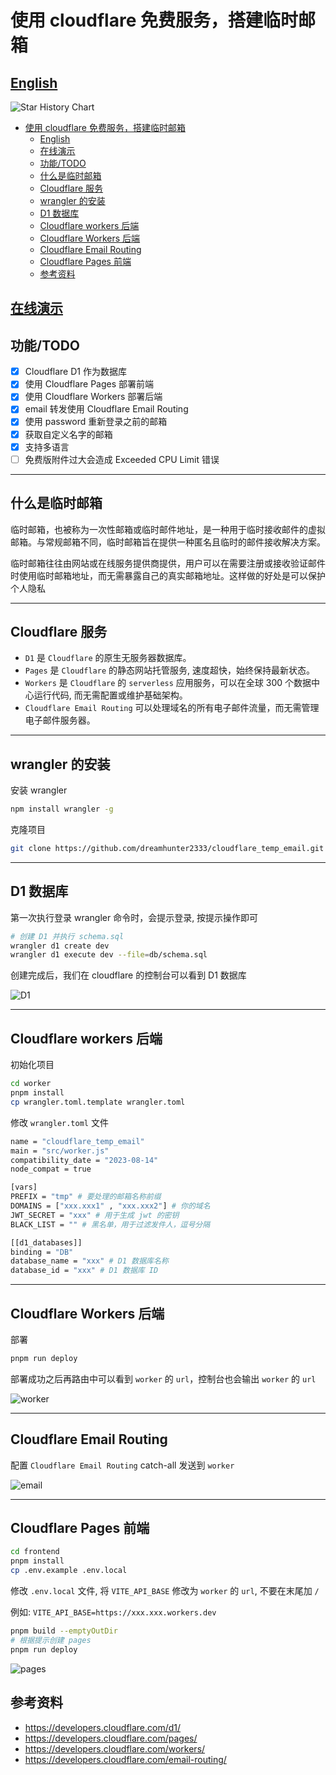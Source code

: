 # 使用 cloudflare 免费服务，搭建临时邮箱

## [English](README_EN.md)

<picture>
  <source media="(prefers-color-scheme: dark)" srcset="https://api.star-history.com/svg?repos=dreamhunter2333/cloudflare_temp_email&type=Date&theme=dark" />
  <source media="(prefers-color-scheme: light)" srcset="https://api.star-history.com/svg?repos=dreamhunter2333/cloudflare_temp_email&type=Date" />
  <img alt="Star History Chart" src="https://api.star-history.com/svg?repos=dreamhunter2333/cloudflare_temp_email&type=Date" />
</picture>

- [使用 cloudflare 免费服务，搭建临时邮箱](#使用-cloudflare-免费服务搭建临时邮箱)
  - [English](#english)
  - [在线演示](#在线演示)
  - [功能/TODO](#功能todo)
  - [什么是临时邮箱](#什么是临时邮箱)
  - [Cloudflare 服务](#cloudflare-服务)
  - [wrangler 的安装](#wrangler-的安装)
  - [D1 数据库](#d1-数据库)
  - [Cloudflare workers 后端](#cloudflare-workers-后端)
  - [Cloudflare Workers 后端](#cloudflare-workers-后端-1)
  - [Cloudflare Email Routing](#cloudflare-email-routing)
  - [Cloudflare Pages 前端](#cloudflare-pages-前端)
  - [参考资料](#参考资料)

## [在线演示](https://temp-email.dreamhunter2333.xyz/)

## 功能/TODO

- [x] Cloudflare D1 作为数据库
- [x] 使用 Cloudflare Pages 部署前端
- [x] 使用 Cloudflare Workers 部署后端
- [x] email 转发使用 Cloudflare Email Routing
- [x] 使用 password 重新登录之前的邮箱
- [x] 获取自定义名字的邮箱
- [x] 支持多语言
- [ ] 免费版附件过大会造成 Exceeded CPU Limit 错误

---

## 什么是临时邮箱

临时邮箱，也被称为一次性邮箱或临时邮件地址，是一种用于临时接收邮件的虚拟邮箱。与常规邮箱不同，临时邮箱旨在提供一种匿名且临时的邮件接收解决方案。

临时邮箱往往由网站或在线服务提供商提供，用户可以在需要注册或接收验证邮件时使用临时邮箱地址，而无需暴露自己的真实邮箱地址。这样做的好处是可以保护个人隐私

---

## Cloudflare 服务

- `D1` 是 `Cloudflare` 的原生无服务器数据库。
- `Pages` 是 `Cloudflare` 的静态网站托管服务, 速度超快，始终保持最新状态。
- `Workers` 是 `Cloudflare` 的 `serverless` 应用服务，可以在全球 300 个数据中心运行代码, 而无需配置或维护基础架构。
- `Cloudflare Email Routing` 可以处理域名的所有电子邮件流量，而无需管理电子邮件服务器。

---

## wrangler 的安装

安装 wrangler

```bash
npm install wrangler -g
```

克隆项目

```bash
git clone https://github.com/dreamhunter2333/cloudflare_temp_email.git
```

---

## D1 数据库

第一次执行登录 wrangler 命令时，会提示登录, 按提示操作即可

```bash
# 创建 D1 并执行 schema.sql
wrangler d1 create dev
wrangler d1 execute dev --file=db/schema.sql
```

创建完成后，我们在 cloudflare 的控制台可以看到 D1 数据库

![D1](readme_assets/d1.png)

---

## Cloudflare workers 后端

初始化项目

```bash
cd worker
pnpm install
cp wrangler.toml.template wrangler.toml
```

修改 `wrangler.toml` 文件

```bash
name = "cloudflare_temp_email"
main = "src/worker.js"
compatibility_date = "2023-08-14"
node_compat = true

[vars]
PREFIX = "tmp" # 要处理的邮箱名称前缀
DOMAINS = ["xxx.xxx1" , "xxx.xxx2"] # 你的域名
JWT_SECRET = "xxx" # 用于生成 jwt 的密钥
BLACK_LIST = "" # 黑名单，用于过滤发件人，逗号分隔

[[d1_databases]]
binding = "DB"
database_name = "xxx" # D1 数据库名称
database_id = "xxx" # D1 数据库 ID
```

---

## Cloudflare Workers 后端

部署

```bash
pnpm run deploy
```

部署成功之后再路由中可以看到 `worker` 的 `url`，控制台也会输出 `worker` 的 `url`

![worker](readme_assets/worker.png)

---

## Cloudflare Email Routing

配置 `Cloudflare Email Routing` catch-all 发送到 `worker`


![email](readme_assets/email.png)

---

## Cloudflare Pages 前端

```bash
cd frontend
pnpm install
cp .env.example .env.local
```

修改 `.env.local` 文件, 将 `VITE_API_BASE` 修改为 `worker` 的 `url`, 不要在末尾加 `/`

例如: `VITE_API_BASE=https://xxx.xxx.workers.dev`

```bash
pnpm build --emptyOutDir
# 根据提示创建 pages
pnpm run deploy
```

![pages](readme_assets/pages.png)

## 参考资料

- https://developers.cloudflare.com/d1/
- https://developers.cloudflare.com/pages/
- https://developers.cloudflare.com/workers/
- https://developers.cloudflare.com/email-routing/

